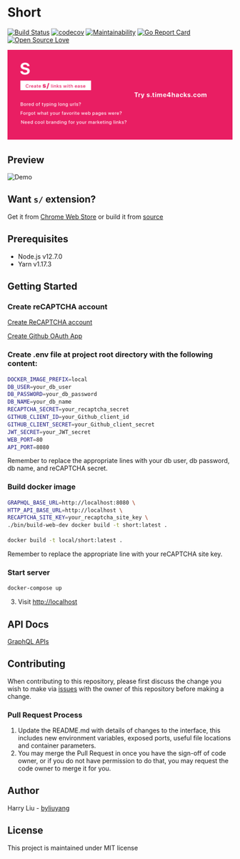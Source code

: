 # Short
[![Build Status](https://ci.time4hacks.com/api/badges/byliuyang/short/status.svg)](https://ci.time4hacks.com/byliuyang/short)
[![codecov](https://codecov.io/gh/byliuyang/short/branch/master/graph/badge.svg)](https://codecov.io/gh/byliuyang/short)
[![Maintainability](https://api.codeclimate.com/v1/badges/408644627586328ddd6c/maintainability)](https://codeclimate.com/github/byliuyang/short/maintainability)
[![Go Report Card](https://goreportcard.com/badge/github.com/byliuyang/short)](https://goreportcard.com/report/github.com/byliuyang/short)
[![Open Source Love](https://badges.frapsoft.com/os/mit/mit.svg?v=102)](https://github.com/byliuyang/short)

![Demo](promo/marquee.png)

## Preview
![Demo](doc/demo.gif)

## Want `s/` extension?
Get it from [Chrome Web Store](https://s.time4hacks.com/r/ext) or build it from [source](https://github.com/byliuyang/short-ext)

## Prerequisites
- Node.js v12.7.0
- Yarn v1.17.3

## Getting Started
### Create reCAPTCHA account
[Create ReCAPTCHA account](http://www.google.com/recaptcha/admin)

[Create Github OAuth App](https://github.com/settings/developers)

### Create .env file at project root directory with the following content:
```bash
DOCKER_IMAGE_PREFIX=local
DB_USER=your_db_user
DB_PASSWORD=your_db_password
DB_NAME=your_db_name
RECAPTCHA_SECRET=your_recaptcha_secret
GITHUB_CLIENT_ID=your_Github_client_id
GITHUB_CLIENT_SECRET=your_Github_client_secret
JWT_SECRET=your_JWT_secret
WEB_PORT=80
API_PORT=8080
```
Remember to replace the appropriate lines with your db user, db password, db name, and reCAPTCHA secret.

### Build docker image
```bash
GRAPHQL_BASE_URL=http://localhost:8080 \
HTTP_API_BASE_URL=http://localhost \
RECAPTCHA_SITE_KEY=your_recaptcha_site_key \
./bin/build-web-dev docker build -t short:latest .

docker build -t local/short:latest .
```
Remember to replace the appropriate line with your reCAPTCHA site key.

### Start server
```bash
docker-compose up
```

3. Visit [http://localhost](http://localhost)

## API Docs
[GraphQL APIs](http://s.time4hacks.com/api/graphql)

## Contributing
When contributing to this repository, please first discuss the change you wish to make via [issues](https://github.com/byliuyang/short/issues) with the owner of this repository before making a change.

### Pull Request Process
1. Update the README.md with details of changes to the interface, this includes new environment 
   variables, exposed ports, useful file locations and container parameters.
2. You may merge the Pull Request in once you have the sign-off of code owner, or if you 
   do not have permission to do that, you may request the code owner to merge it for you.

## Author
Harry Liu - [byliuyang](https://github.com/byliuyang)

## License
This project is maintained under MIT license
